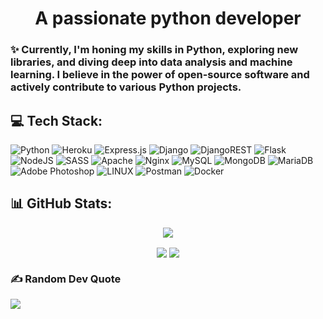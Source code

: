 <h1 align="center">A passionate python developer</h1>
<h3>✨ Currently, I'm honing my skills in Python, exploring new libraries, and diving deep into data analysis and machine learning. I believe in the power of open-source software and actively contribute to various Python projects. </h3>

## 💻 Tech Stack:
![Python](https://img.shields.io/badge/python-3670A0?style=flat&logo=python&logoColor=ffdd54) ![Heroku](https://img.shields.io/badge/heroku-%23430098.svg?style=flat&logo=heroku&logoColor=white) ![Express.js](https://img.shields.io/badge/express.js-%23404d59.svg?style=flat&logo=express&logoColor=%2361DAFB) ![Django](https://img.shields.io/badge/django-%23092E20.svg?style=flat&logo=django&logoColor=white) ![DjangoREST](https://img.shields.io/badge/DJANGO-REST-ff1709?style=flat&logo=django&logoColor=white&color=ff1709&labelColor=gray) ![Flask](https://img.shields.io/badge/flask-%23000.svg?style=flat&logo=flask&logoColor=white) ![NodeJS](https://img.shields.io/badge/node.js-6DA55F?style=flat&logo=node.js&logoColor=white) ![SASS](https://img.shields.io/badge/SASS-hotpink.svg?style=flat&logo=SASS&logoColor=white) ![Apache](https://img.shields.io/badge/apache-%23D42029.svg?style=flat&logo=apache&logoColor=white) ![Nginx](https://img.shields.io/badge/nginx-%23009639.svg?style=flat&logo=nginx&logoColor=white) ![MySQL](https://img.shields.io/badge/mysql-%2300f.svg?style=flat&logo=mysql&logoColor=white) ![MongoDB](https://img.shields.io/badge/MongoDB-%234ea94b.svg?style=flat&logo=mongodb&logoColor=white) ![MariaDB](https://img.shields.io/badge/MariaDB-003545?style=flat&logo=mariadb&logoColor=white) ![Adobe Photoshop](https://img.shields.io/badge/adobephotoshop-%2331A8FF.svg?style=flat&logo=adobephotoshop&logoColor=white) ![LINUX](https://img.shields.io/badge/Linux-FCC624?style=flat&logo=linux&logoColor=black) ![Postman](https://img.shields.io/badge/Postman-FF6C37?style=flat&logo=postman&logoColor=white) ![Docker](https://img.shields.io/badge/docker-%230db7ed.svg?style=flat&logo=docker&logoColor=white)

## 📊 GitHub Stats:
<p align="center">
<img align="center" src="https://github-readme-streak-stats.herokuapp.com/?user=appstimesete&theme=dark" />
</p>

<p align="center">
<img align="center" src="https://github-readme-stats.vercel.app/api?username=appstimesete&&theme=dark&hide_border=false />
</p>

<p align="center">
<img align="center" src="https://github-readme-stats.vercel.app/api/top-langs/?username=appstimesete&layout=compact&title_color=fff&icon_color=79ff97&text_color=9f9f9f&bg_color=151515&count_private=true" />
</p>

### ✍️ Random Dev Quote
![](https://quotes-github-readme.vercel.app/api?type=horizontal&theme=dark)
